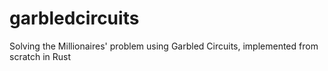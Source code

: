 # garbledcircuits
Solving the Millionaires' problem using Garbled Circuits, implemented from scratch in Rust
